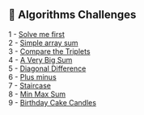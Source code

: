 
## 🎯 Algorithms Challenges

1 - [Solve me first](https://github.com/danipishinin/HackerRank/blob/main/algorithms/solve-me-first.md) </br >
2 - [Simple array sum](https://github.com/danipishinin/HackerRank/blob/main/algorithms/simple-array-sum.md) </br >
3 - [Compare the Triplets](https://github.com/danipishinin/HackerRank/blob/main/algorithms/compare-the-triplets.md) </br >
4 - [A Very Big Sum](https://github.com/danipishinin/HackerRank/blob/main/algorithms/a-very-big-sum.md) </br >
5 - [Diagonal Difference](https://github.com/danipishinin/HackerRank/blob/main/algorithms/diagonal-difference.md) </br >
6 - [Plus minus](https://github.com/danipishinin/HackerRank/blob/main/algorithms/plus-minus.md) </br >
7 - [Staircase](https://github.com/danipishinin/HackerRank/blob/main/algorithms/staircase.md) </br >
8 - [Min Max Sum](https://github.com/danipishinin/HackerRank/blob/main/algorithms/mini-max-sum.md) </br >
9 - [Birthday Cake Candles](https://github.com/danipishinin/HackerRank/blob/main/algorithms/birthday-cake-candles.md)
